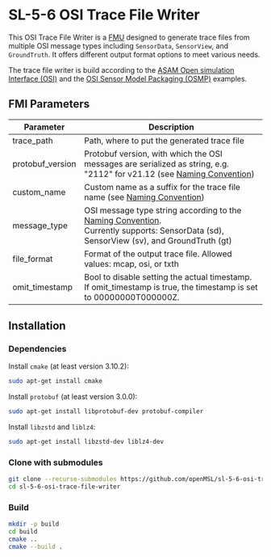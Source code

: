 # SL-5-6 OSI Trace File Writer

This OSI Trace File Writer is a [FMU](https://fmi-standard.org/) designed to generate trace files from multiple OSI message types including `SensorData`, `SensorView`, and `GroundTruth`.
It offers different output format options to meet various needs.

The trace file writer is build according to
the [ASAM Open simulation Interface (OSI)](https://github.com/OpenSimulationInterface/open-simulation-interface) and
the [OSI Sensor Model Packaging (OSMP)](https://github.com/OpenSimulationInterface/osi-sensor-model-packaging) examples.

## FMI Parameters

| Parameter       | Description                                                                                                                                                                                                                                                               |
|-----------------|---------------------------------------------------------------------------------------------------------------------------------------------------------------------------------------------------------------------------------------------------------------------------|
| trace_path      | Path, where to put the generated trace file                                                                                                                                                                                                                               |
| protobuf_version | Protobuf version, with which the OSI messages are serialized as string, e.g. "2112" for v21.12 (see [Naming Convention](https://opensimulationinterface.github.io/osi-antora-generator/asamosi/latest/interface/architecture/trace_file_naming.html))                     |
| custom_name     | Custom name as a suffix for the trace file name (see [Naming Convention](https://opensimulationinterface.github.io/osi-antora-generator/asamosi/latest/interface/architecture/trace_file_naming.html))                                                                    |
| message_type    | OSI message type string according to the [Naming Convention](https://opensimulationinterface.github.io/osi-antora-generator/asamosi/latest/interface/architecture/trace_file_naming.html). <br>Currently supports: SensorData (sd), SensorView (sv), and GroundTruth (gt) |
| file_format     | Format of the output trace file. Allowed values: mcap, osi, or txth                                                                                                                                                                                                       |
| omit_timestamp  | Bool to disable setting the actual timestamp. If omit_timestamp is true, the timestamp is set to 00000000T000000Z.                                                                                                                                                             |

## Installation

### Dependencies

Install `cmake` (at least version 3.10.2):

```bash
sudo apt-get install cmake
```

Install `protobuf` (at least version 3.0.0):

```bash
sudo apt-get install libprotobuf-dev protobuf-compiler
```

Install `libzstd` and `liblz4`:

```bash
sudo apt-get install libzstd-dev liblz4-dev
```

### Clone with submodules

```bash
git clone --recurse-submodules https://github.com/openMSL/sl-5-6-osi-trace-file-writer.git
cd sl-5-6-osi-trace-file-writer
```

### Build

```bash
mkdir -p build
cd build
cmake ..
cmake --build .
```
